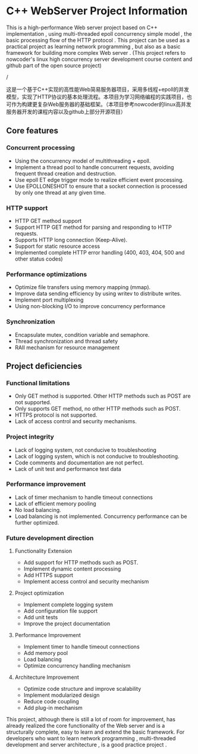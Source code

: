# C++ WebServer Project Information

This is a high-performance Web server project based on C++ implementation , using multi-threaded epoll concurrency simple model , the basic processing flow of the HTTP protocol . This project can be used as a practical project as learning network programming , but also as a basic framework for building more complex Web server . (This project refers to nowcoder's linux high concurrency server development course content and github part of the open source project)

/

这是一个基于C++实现的高性能Web简易服务器项目，采用多线程+epoll的并发模型，实现了HTTP协议的基本处理流程。本项目为学习网络编程的实践项目，也可作为构建更复杂Web服务器的基础框架。（本项目参考nowcoder的linux高并发服务器开发的课程内容以及github上部分开源项目）
## Core features

### Concurrent processing
- Using the concurrency model of multithreading + epoll.
- Implement a thread pool to handle concurrent requests, avoiding frequent thread creation and destruction.
- Use epoll ET edge trigger mode to realize efficient event processing.
- Use EPOLLONESHOT to ensure that a socket connection is processed by only one thread at any given time.

### HTTP support
- HTTP GET method support
- Support HTTP GET method for parsing and responding to HTTP requests.
- Supports HTTP long connection (Keep-Alive).
- Support for static resource access
- Implemented complete HTTP error handling (400, 403, 404, 500 and other status codes)

### Performance optimizations
- Optimize file transfers using memory mapping (mmap).
- Improve data sending efficiency by using writev to distribute writes.
- Implement port multiplexing
- Using non-blocking I/O to improve concurrency performance

### Synchronization
- Encapsulate mutex, condition variable and semaphore.
- Thread synchronization and thread safety
- RAII mechanism for resource management

## Project deficiencies

### Functional limitations
- Only GET method is supported. Other HTTP methods such as POST are not supported.
- Only supports GET method, no other HTTP methods such as POST.
- HTTPS protocol is not supported.
- Lack of access control and security mechanisms.

### Project integrity
- Lack of logging system, not conducive to troubleshooting
- Lack of logging system, which is not conducive to troubleshooting.
- Code comments and documentation are not perfect.
- Lack of unit test and performance test data

### Performance improvement
- Lack of timer mechanism to handle timeout connections
- Lack of efficient memory pooling
- No load balancing.
- Load balancing is not implemented. Concurrency performance can be further optimized.

### Future development direction

1. Functionality Extension
   - Add support for HTTP methods such as POST.
   - Implement dynamic content processing
   - Add HTTPS support
   - Implement access control and security mechanism

2. Project optimization
   - Implement complete logging system
   - Add configuration file support
   - Add unit tests
   - Improve the project documentation

3. Performance Improvement
   - Implement timer to handle timeout connections
   - Add memory pool
   - Load balancing
   - Optimize concurrency handling mechanism

4. Architecture Improvement
   - Optimize code structure and improve scalability
   - Implement modularized design
   - Reduce code coupling
   - Add plug-in mechanism

This project, although there is still a lot of room for improvement, has already realized the core functionality of the Web server and is a structurally complete, easy to learn and extend the basic framework. For developers who want to learn network programming , multi-threaded development and server architecture , is a good practice project .
